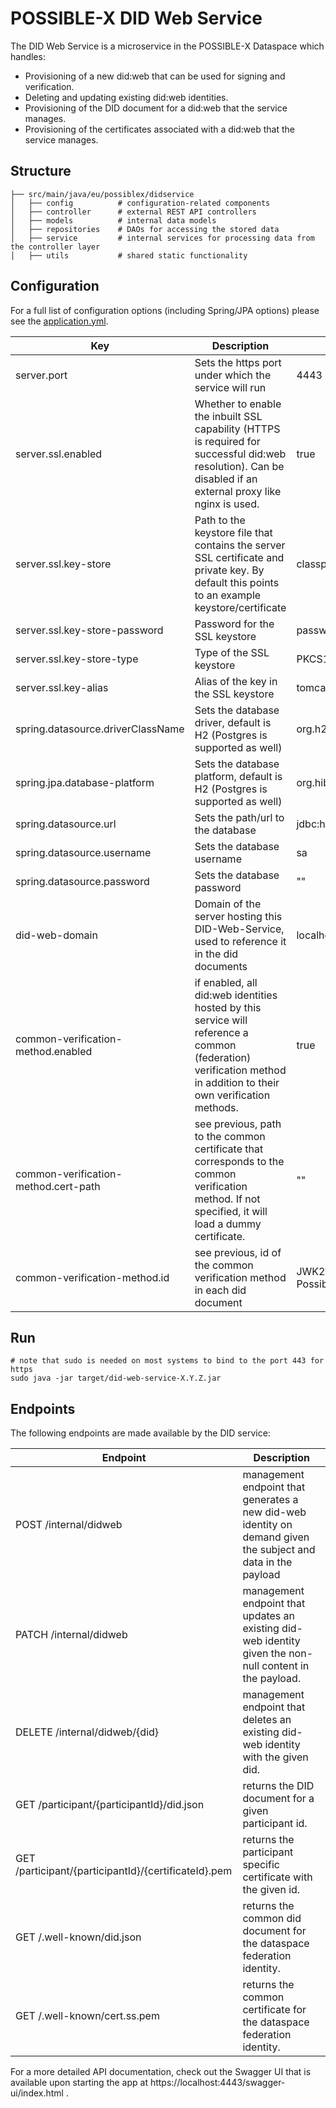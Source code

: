 # POSSIBLE-X DID Web Service

The DID Web Service is a microservice in the POSSIBLE-X Dataspace which handles:

- Provisioning of a new did:web that can be used for signing and verification.
- Deleting and updating existing did:web identities.
- Provisioning of the DID document for a did:web that the service manages.
- Provisioning of the certificates associated with a did:web that the service manages.

## Structure

```
├── src/main/java/eu/possiblex/didservice
│   ├── config          # configuration-related components
│   ├── controller      # external REST API controllers
│   ├── models          # internal data models
│   ├── repositories    # DAOs for accessing the stored data
│   ├── service         # internal services for processing data from the controller layer
│   ├── utils           # shared static functionality
```

## Configuration

For a full list of configuration options (including Spring/JPA options) please see the
[application.yml](src/main/resources/application.yml).

| Key                                  | Description                                                                                                                                                       | Default                         |
|--------------------------------------|-------------------------------------------------------------------------------------------------------------------------------------------------------------------|---------------------------------|
| server.port                          | Sets the https port under which the service will run                                                                                                              | 4443                            |
| server.ssl.enabled                   | Whether to enable the inbuilt SSL capability (HTTPS is required for successful did:web resolution). Can be disabled if an external proxy like nginx is used.      | true                            |
| server.ssl.key-store                 | Path to the keystore file that contains the server SSL certificate and private key. By default this points to an example keystore/certificate                     | classpath:keystore.p12          |
| server.ssl.key-store-password        | Password for the SSL keystore                                                                                                                                     | password                        |
| server.ssl.key-store-type            | Type of the SSL keystore                                                                                                                                          | PKCS12                          |
| server.ssl.key-alias                 | Alias of the key in the SSL keystore                                                                                                                              | tomcat                          |
| spring.datasource.driverClassName    | Sets the database driver, default is H2 (Postgres is supported as well)                                                                                           | org.h2.Driver                   |
| spring.jpa.database-platform         | Sets the database platform, default is H2 (Postgres is supported as well)                                                                                         | org.hibernate.dialect.H2Dialect |
| spring.datasource.url                | Sets the path/url to the database                                                                                                                                 | jdbc:h2:file:./database.db      |
| spring.datasource.username           | Sets the database username                                                                                                                                        | sa                              |
| spring.datasource.password           | Sets the database password                                                                                                                                        | ""                              |
| did-web-domain                       | Domain of the server hosting this DID-Web-Service, used to reference it in the did documents                                                                      | localhost:4443                  |
| common-verification-method.enabled   | if enabled, all did:web identities hosted by this service will reference a common (federation) verification method in addition to their own verification methods. | true                            |
| common-verification-method.cert-path | see previous, path to the common certificate that corresponds to the common verification method. If not specified, it will load a dummy certificate.              | ""                              |
| common-verification-method.id        | see previous, id of the common verification method in each did document                                                                                           | JWK2020-PossibleLetsEncrypt     |

## Run

    # note that sudo is needed on most systems to bind to the port 443 for https
    sudo java -jar target/did-web-service-X.Y.Z.jar

## Endpoints

The following endpoints are made available by the DID service:

| Endpoint                                             | Description                                                                                                   |
|------------------------------------------------------|---------------------------------------------------------------------------------------------------------------|
| POST /internal/didweb                                | management endpoint that generates a new did-web identity on demand given the subject and data in the payload |
| PATCH /internal/didweb                               | management endpoint that updates an existing did-web identity given the non-null content in the payload.      |
| DELETE /internal/didweb/{did}                        | management endpoint that deletes an existing did-web identity with the given did.                             |
| GET /participant/{participantId}/did.json            | returns the DID document for a given participant id.                                                          |
| GET /participant/{participantId}/{certificateId}.pem | returns the participant specific certificate with the given id.                                               |
| GET /.well-known/did.json                            | returns the common did document for the dataspace federation identity.                                        |
| GET /.well-known/cert.ss.pem                         | returns the common certificate for the dataspace federation identity.                                         |

For a more detailed API documentation, check out the Swagger UI that is available upon starting the app
at https://localhost:4443/swagger-ui/index.html .
